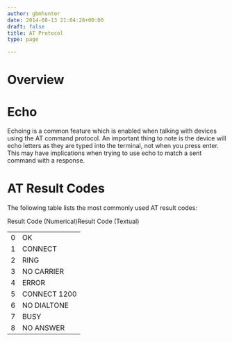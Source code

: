 ```yaml
---
author: gbmhunter
date: 2014-08-13 21:04:28+00:00
draft: false
title: AT Protocol
type: page

---
```


# Overview

# Echo

Echoing is a common feature which is enabled when talking with devices using the AT command protocol. An important thing to note is the device will echo letters as they are typed into the terminal, not when you press enter. This may have implications when trying to use echo to match a sent command with a response.

# AT Result Codes

The following table lists the most commonly used AT result codes:

<table ><tbody ><tr >Result Code (Numerical)Result Code (Textual)</tr><tr >
<td >0
</td>
<td >OK
</td></tr><tr >
<td >1
</td>
<td >CONNECT
</td></tr><tr >
<td >2
</td>
<td >RING
</td></tr><tr >
<td >3
</td>
<td >NO CARRIER
</td></tr><tr >
<td >4
</td>
<td >ERROR
</td></tr><tr >
<td >5
</td>
<td >CONNECT 1200
</td></tr><tr >
<td >6
</td>
<td >NO DIALTONE
</td></tr><tr >
<td >7
</td>
<td >BUSY
</td></tr><tr >
<td >8
</td>
<td >NO ANSWER
</td></tr></tbody></table>

